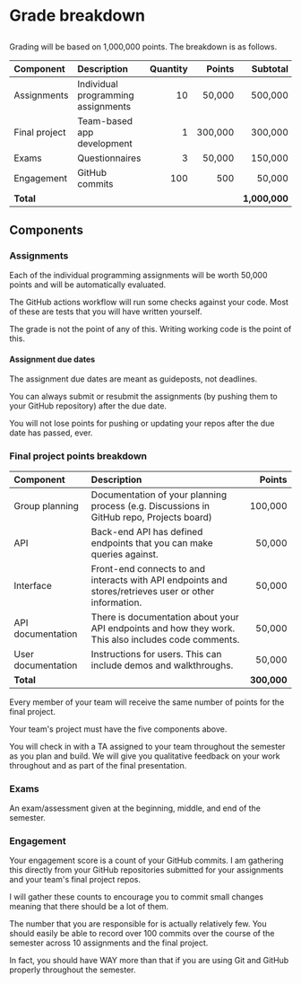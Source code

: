 # Grade breakdown

## 

Grading will be based on 1,000,000 points.
The breakdown is as follows.

| **Component** | **Description** | **Quantity** | **Points** | **Subtotal** |
|:--- |:--- | ---:| ---:| ---:|
| Assignments | Individual programming assignments | 10 | 50,000 | 500,000 |
| Final project | Team-based app development | 1 | 300,000 | 300,000 |
| Exams | Questionnaires | 3 | 50,000 | 150,000 |
| Engagement | GitHub commits | 100 | 500 | 50,000 | 
| **Total** |   |   |   | **1,000,000** |

## Components

### Assignments

Each of the individual programming assignments will be worth 50,000 points and will be automatically evaluated.

The GitHub actions workflow will run some checks against your code. Most of these are tests that you will have written yourself.

The grade is not the point of any of this. Writing working code is the point of this.

#### Assignment due dates

The assignment due dates are meant as guideposts, not deadlines.

You can always submit or resubmit the assignments (by pushing them to your GitHub repository) after the due date. 

You will not lose points for pushing or updating your repos after the due date has passed, ever.

### Final project points breakdown

| Component | Description | Points |
|:--- |:--- | ---:|
| Group planning | Documentation of your planning process (e.g. Discussions in GitHub repo, Projects board) | 100,000 |
| API | Back-end API has defined endpoints that you can make queries against. | 50,000 |
| Interface | Front-end connects to and interacts with API endpoints and stores/retrieves user or other information. | 50,000 |
| API documentation | There is documentation about your API endpoints and how they work. This also includes code comments. | 50,000 |
| User documentation | Instructions for users. This can include demos and walkthroughs. | 50,000 |
| **Total**  |   | **300,000** |

Every member of your team will receive the same number of points for the final project.

Your team's project must have the five components above. 

You will check in with a TA assigned to your team throughout the semester as you plan and build.
We will give you qualitative feedback on your work throughout and as part of the final presentation.

### Exams

An exam/assessment given at the beginning, middle, and end of the semester.

### Engagement

Your engagement score is a count of your GitHub commits.
I am gathering this directly from your GitHub repositories submitted for your assignments and your team's final project repos.

I will gather these counts to encourage you to commit small changes meaning that there should be a lot of them.

The number that you are responsible for is actually relatively few.
You should easily be able to record over 100 commits over the course of the semester across 10 assignments and the final project.

In fact, you should have WAY more than that if you are using Git and GitHub properly throughout the semester.
